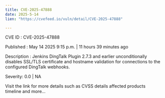 ```yaml
---
title: CVE-2025-47888
date: 2025-5-14
lien: "https://cvefeed.io/vuln/detail/CVE-2025-47888"

---
```


CVE ID : CVE-2025-47888

Published :  May 14
2025
9:15 p.m. | 11 hours
39 minutes ago

Description : Jenkins DingTalk Plugin 2.7.3 and earlier unconditionally disables SSL/TLS certificate and hostname validation for connections to the configured DingTalk webhooks.

Severity: 0.0 | NA

Visit the link for more details
such as CVSS details
affected products
timeline
and more...
